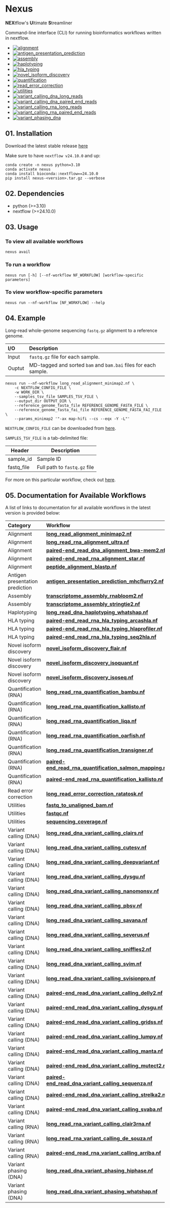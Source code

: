 # Nexus

**NEX**tflow's **U**ltimate **S**treamliner

Command-line interface (CLI) for running bioinformatics workflows written in nextflow.

* [![alignment](https://github.com/pirl-unc/nexus/actions/workflows/alignment.yml/badge.svg)](https://github.com/pirl-unc/nexus/actions/workflows/alignment.yml)
* [![antigen_presentation_prediction](https://github.com/pirl-unc/nexus/actions/workflows/antigen_presentation_prediction.yml/badge.svg)](https://github.com/pirl-unc/nexus/actions/workflows/antigen_presentation_prediction.yml)
* [![assembly](https://github.com/pirl-unc/nexus/actions/workflows/assembly.yml/badge.svg)](https://github.com/pirl-unc/nexus/actions/workflows/assembly.yml)
* [![haplotyping](https://github.com/pirl-unc/nexus/actions/workflows/haplotyping.yml/badge.svg)](https://github.com/pirl-unc/nexus/actions/workflows/haplotyping.yml)
* [![hla_typing](https://github.com/pirl-unc/nexus/actions/workflows/hla_typing.yml/badge.svg)](https://github.com/pirl-unc/nexus/actions/workflows/hla_typing.yml)
* [![novel_isoform_discovery](https://github.com/pirl-unc/nexus/actions/workflows/novel_isoform_discovery.yml/badge.svg)](https://github.com/pirl-unc/nexus/actions/workflows/novel_isoform_discovery.yml)
* [![quantification](https://github.com/pirl-unc/nexus/actions/workflows/quantification.yml/badge.svg)](https://github.com/pirl-unc/nexus/actions/workflows/quantification.yml)
* [![read_error_correction](https://github.com/pirl-unc/nexus/actions/workflows/read_error_correction.yml/badge.svg)](https://github.com/pirl-unc/nexus/actions/workflows/read_error_correction.yml)
* [![utilities](https://github.com/pirl-unc/nexus/actions/workflows/utilities.yml/badge.svg)](https://github.com/pirl-unc/nexus/actions/workflows/utilities.yml)
* [![variant_calling_dna_long_reads](https://github.com/pirl-unc/nexus/actions/workflows/variant_calling_dna_long_reads.yml/badge.svg)](https://github.com/pirl-unc/nexus/actions/workflows/variant_calling_dna_long_reads.yml)
* [![variant_calling_dna_paired_end_reads](https://github.com/pirl-unc/nexus/actions/workflows/variant_calling_dna_paired_end_reads.yml/badge.svg)](https://github.com/pirl-unc/nexus/actions/workflows/variant_calling_dna_paired_end_reads.yml)
* [![variant_calling_rna_long_reads](https://github.com/pirl-unc/nexus/actions/workflows/variant_calling_rna_long_reads.yml/badge.svg)](https://github.com/pirl-unc/nexus/actions/workflows/variant_calling_rna_long_reads.yml)
* [![variant_calling_rna_paired_end_reads](https://github.com/pirl-unc/nexus/actions/workflows/variant_calling_rna_paired_end_reads.yml/badge.svg)](https://github.com/pirl-unc/nexus/actions/workflows/variant_calling_rna_paired_end_reads.yml)
* [![variant_phasing_dna](https://github.com/pirl-unc/nexus/actions/workflows/variant_phasing_dna.yml/badge.svg)](https://github.com/pirl-unc/nexus/actions/workflows/variant_phasing_dna.yml)

## 01. Installation

Download the latest stable release [here](https://github.com/pirl-unc/nexus/releases)

Make sure to have `nextflow v24.10.0` and up:
```
conda create -n nexus python=3.10
conda activate nexus
conda install bioconda::nextflow==24.10.0
pip install nexus-<version>.tar.gz --verbose
```

## 02. Dependencies

* python (>=3.10)
* nextflow (>=24.10.0)

## 03. Usage

### To view all available workflows
```
nexus avail
```

### To run a workflow
```
nexus run [-h] [--nf-workflow NF_WORKFLOW] [workflow-specific parameters]
```

### To view workflow-specific parameters
```
nexus run --nf-workflow [NF_WORKFLOW] --help
```

## 04. Example

Long-read whole-genome sequencing `fastq.gz` alignment to a reference genome.

| I/O    | Description                                                                  |
|:-------|:-----------------------------------------------------------------------------|
| Input  | `fastq.gz` file for each sample.<br/>                                        | 
| Ouptut | MD-tagged and sorted `bam` and `bam.bai` files for each sample. |

```
nexus run --nf-workflow long_read_alignment_minimap2.nf \
    -c NEXTFLOW_CONFIG_FILE \
    -w WORK_DIR \
    --samples_tsv_file SAMPLES_TSV_FILE \
    --output_dir OUTPUT_DIR \
    --reference_genome_fasta_file REFERENCE_GENOME_FASTA_FILE \
    --reference_genome_fasta_fai_file REFERENCE_GENOME_FASTA_FAI_FILE \
    --params_minimap2 '"-ax map-hifi --cs --eqx -Y -L"'
```

`NEXTFLOW_CONFIG_FILE` can be downloaded from [here](/nextflow/).

`SAMPLES_TSV_FILE` is a tab-delimited file:

| Header     | Description                  |
| ---------- |------------------------------|
| sample_id  | Sample ID                    |
| fastq_file | Full path to `fastq.gz` file |

For more on this particular workflow, check out [here](/src/nexuslib/pipelines/alignment/long_read_alignment_minimap2/).

## 05. Documentation for Available Workflows

A list of links to documentation for all available workflows in the latest version is provided below:

| Category                        | Workflow                                                                                                                                                 |
|:--------------------------------|:---------------------------------------------------------------------------------------------------------------------------------------------------------|
| Alignment                       | [**long_read_alignment_minimap2.nf**](/src/nexuslib/pipelines/alignment/long_read_alignment_minimap2/)                                                   |
| Alignment                       | [**long_read_rna_alignment_ultra.nf**](/src/nexuslib/pipelines/alignment/long_read_rna_alignment_ultra)                                                  |
| Alignment                       | [**paired-end_read_dna_alignment_bwa-mem2.nf**](/src/nexuslib/pipelines/alignment/paired-end_read_dna_alignment_bwa-mem2/)                               |
| Alignment                       | [**paired-end_read_rna_alignment_star.nf**](/src/nexuslib/pipelines/alignment/paired-end_read_rna_alignment_star/)                                       |
| Alignment                       | [**peptide_alignment_blastp.nf**](/src/nexuslib/pipelines/alignment/peptide_alignment_blastp/)                                                           |
| Antigen presentation prediction | [**antigen_presentation_prediction_mhcflurry2.nf**](/src/nexuslib/pipelines/antigen_presentation_prediction/antigen_presentation_prediction_mhcflurry2/) |
| Assembly                        | [**transcriptome_assembly_rnabloom2.nf**](/src/nexuslib/pipelines/assembly/transcriptome_assembly_rnabloom2/)                                            | 
| Assembly                        | [**transcriptome_assembly_stringtie2.nf**](/src/nexuslib/pipelines/assembly/transcriptome_assembly_stringtie2/)                                          |
| Haplotyping                     | [**long_read_dna_haplotyping_whatshap.nf**](/src/nexuslib/pipelines/haplotyping/long_read_dna_haplotyping_whatshap/)                                     | 
| HLA typing                      | [**paired-end_read_rna_hla_typing_arcashla.nf**](/src/nexuslib/pipelines/hla_typing/paired-end_read_rna_hla_typing_arcashla/)                            |
| HLA typing                      | [**paired-end_read_rna_hla_typing_hlaprofiler.nf**](/src/nexuslib/pipelines/hla_typing/paired-end_read_rna_hla_typing_hlaprofiler/)                      |
| HLA typing                      | [**paired-end_read_rna_hla_typing_seq2hla.nf**](/src/nexuslib/pipelines/hla_typing/paired-end_read_rna_hla_typing_seq2hla/)                              |
| Novel isoform discovery         | [**novel_isoform_discovery_flair.nf**](/src/nexuslib/pipelines/novel_isoform_discovery/novel_isoform_discovery_flair/)                                   |
| Novel isoform discovery         | [**novel_isoform_discovery_isoquant.nf**](/src/nexuslib/pipelines/novel_isoform_discovery/novel_isoform_discovery_isoquant/)                             |
| Novel isoform discovery         | [**novel_isoform_discovery_isoseq.nf**](/src/nexuslib/pipelines/novel_isoform_discovery/novel_isoform_discovery_isoseq/)                                 |
| Quantification (RNA)            | [**long_read_rna_quantification_bambu.nf**](/src/nexuslib/pipelines/quantification/long_read_rna_quantification_bambu/)                                  |
| Quantification (RNA)            | [**long_read_rna_quantification_kallisto.nf**](/src/nexuslib/pipelines/quantification/long_read_rna_quantification_kallisto/)                            |
| Quantification (RNA)            | [**long_read_rna_quantification_liqa.nf**](/src/nexuslib/pipelines/quantification/long_read_rna_quantification_liqa/)                                    |
| Quantification (RNA)            | [**long_read_rna_quantification_oarfish.nf**](/src/nexuslib/pipelines/quantification/long_read_rna_quantification_oarfish/)                              |
| Quantification (RNA)            | [**long_read_rna_quantification_transigner.nf**](/src/nexuslib/pipelines/quantification/long_read_rna_quantification_transigner/)                        |
| Quantification (RNA)            | [**paired-end_read_rna_quantification_salmon_mapping.nf**](/src/nexuslib/pipelines/quantification/paired-end_read_rna_quantification_salmon_mapping/)    |
| Quantification (RNA)            | [**paired-end_read_rna_quantification_kallisto.nf**](/src/nexuslib/pipelines/quantification/paired-end_read_rna_quantification_kallisto/)                |
| Read error correction           | [**long_read_error_correction_ratatosk.nf**](/src/nexuslib/pipelines/read_error_correction/long_read_error_correction_ratatosk/)                         |
| Utilities                       | [**fastq_to_unaligned_bam.nf**](/src/nexuslib/pipelines/utilities/fastq_to_unaligned_bam/)                                                               |
| Utilities                       | [**fastqc.nf**](/src/nexuslib/pipelines/utilities/fastqc/)                                                                                               |
| Utilities                       | [**sequencing_coverage.nf**](/src/nexuslib/pipelines/utilities/sequencing_coverage/)                                                                     |
| Variant calling (DNA)           | [**long_read_dna_variant_calling_clairs.nf**](/src/nexuslib/pipelines/variant_calling/long_read_dna_variant_calling_clairs/)                             |
| Variant calling (DNA)           | [**long_read_dna_variant_calling_cutesv.nf**](/src/nexuslib/pipelines/variant_calling/long_read_dna_variant_calling_cutesv/)                             |
| Variant calling (DNA)           | [**long_read_dna_variant_calling_deepvariant.nf**](/src/nexuslib/pipelines/variant_calling/long_read_dna_variant_calling_deepvariant/)                   |
| Variant calling (DNA)           | [**long_read_dna_variant_calling_dysgu.nf**](/src/nexuslib/pipelines/variant_calling/long_read_dna_variant_calling_dysgu/)                               |
| Variant calling (DNA)           | [**long_read_dna_variant_calling_nanomonsv.nf**](/src/nexuslib/pipelines/variant_calling/long_read_dna_variant_calling_nanomonsv/)                       |
| Variant calling (DNA)           | [**long_read_dna_variant_calling_pbsv.nf**](/src/nexuslib/pipelines/variant_calling/long_read_dna_variant_calling_pbsv/)                                 |
| Variant calling (DNA)           | [**long_read_dna_variant_calling_savana.nf**](/src/nexuslib/pipelines/variant_calling/long_read_dna_variant_calling_savana/)                             |
| Variant calling (DNA)           | [**long_read_dna_variant_calling_severus.nf**](/src/nexuslib/pipelines/variant_calling/long_read_dna_variant_calling_severus/)                           |
| Variant calling (DNA)           | [**long_read_dna_variant_calling_sniffles2.nf**](/src/nexuslib/pipelines/variant_calling/long_read_dna_variant_calling_sniffles2/)                       |
| Variant calling (DNA)           | [**long_read_dna_variant_calling_svim.nf**](/src/nexuslib/pipelines/variant_calling/long_read_dna_variant_calling_svim/)                                 |
| Variant calling (DNA)           | [**long_read_dna_variant_calling_svisionpro.nf**](/src/nexuslib/pipelines/variant_calling/long_read_dna_variant_calling_svisionpro/)                     |
| Variant calling (DNA)           | [**paired-end_read_dna_variant_calling_delly2.nf**](/src/nexuslib/pipelines/variant_calling/paired-end_read_dna_variant_calling_delly2/)                 |
| Variant calling (DNA)           | [**paired-end_read_dna_variant_calling_dysgu.nf**](/src/nexuslib/pipelines/variant_calling/paired-end_read_dna_variant_calling_dysgu/)                   |
| Variant calling (DNA)           | [**paired-end_read_dna_variant_calling_gridss.nf**](/src/nexuslib/pipelines/variant_calling/paired-end_read_dna_variant_calling_gridss/)                 |
| Variant calling (DNA)           | [**paired-end_read_dna_variant_calling_lumpy.nf**](/src/nexuslib/pipelines/variant_calling/paired-end_read_dna_variant_calling_lumpy/)                   |
| Variant calling (DNA)           | [**paired-end_read_dna_variant_calling_manta.nf**](/src/nexuslib/pipelines/variant_calling/paired-end_read_dna_variant_calling_manta/)                   |
| Variant calling (DNA)           | [**paired-end_read_dna_variant_calling_mutect2.nf**](/src/nexuslib/pipelines/variant_calling/paired-end_read_dna_variant_calling_mutect2/)               |
| Variant calling (DNA)           | [**paired-end_read_dna_variant_calling_sequenza.nf**](/src/nexuslib/pipelines/variant_calling/paired-end_read_dna_variant_calling_sequenza/)             |
| Variant calling (DNA)           | [**paired-end_read_dna_variant_calling_strelka2.nf**](/src/nexuslib/pipelines/variant_calling/paired-end_read_dna_variant_calling_strelka2/)             |
| Variant calling (DNA)           | [**paired-end_read_dna_variant_calling_svaba.nf**](/src/nexuslib/pipelines/variant_calling/paired-end_read_dna_variant_calling_svaba/)                   |
| Variant calling (RNA)           | [**long_read_rna_variant_calling_clair3rna.nf**](/src/nexuslib/pipelines/variant_calling/long_read_rna_variant_calling_clair3rna/)                       |
| Variant calling (RNA)           | [**long_read_rna_variant_calling_de_souza.nf**](/src/nexuslib/pipelines/variant_calling/long_read_rna_variant_calling_de_souza/)                         |
| Variant calling (RNA)           | [**paired-end_read_rna_variant_calling_arriba.nf**](/src/nexuslib/pipelines/variant_calling/paired-end_read_rna_variant_calling_arriba/)                 |
| Variant phasing (DNA)           | [**long_read_dna_variant_phasing_hiphase.nf**](/src/nexuslib/pipelines/variant_phasing/long_read_dna_variant_phasing_hiphase/)                           |
| Variant phasing (DNA)           | [**long_read_dna_variant_phasing_whatshap.nf**](/src/nexuslib/pipelines/variant_phasing/long_read_dna_variant_phasing_whatshap/)                         |

